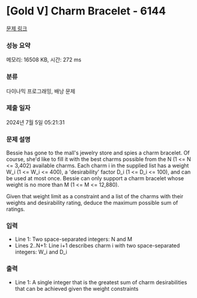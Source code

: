 # [Gold V] Charm Bracelet - 6144 

[문제 링크](https://www.acmicpc.net/problem/6144) 

### 성능 요약

메모리: 16508 KB, 시간: 272 ms

### 분류

다이나믹 프로그래밍, 배낭 문제

### 제출 일자

2024년 7월 5일 05:21:31

### 문제 설명

<p>Bessie has gone to the mall's jewelry store and spies a charm bracelet. Of course, she'd like to fill it with the best charms possible from the N (1 <= N <= 3,402) available charms. Each charm i in the supplied list has a weight W_i (1 <= W_i <= 400), a 'desirability' factor D_i (1 <= D_i <= 100), and can be used at most once.  Bessie can only support a charm bracelet whose weight is no more than M (1 <= M <= 12,880).</p>

<p>Given that weight limit as a constraint and a list of the charms with their weights and desirability rating, deduce the maximum possible sum of ratings.</p>

### 입력 

 <ul>
	<li>Line 1: Two space-separated integers: N and M</li>
	<li>Lines 2..N+1: Line i+1 describes charm i with two space-separated integers: W_i and D_i</li>
</ul>

<p> </p>

### 출력 

 <ul>
	<li>Line 1: A single integer that is the greatest sum of charm desirabilities that can be achieved given the weight constraints</li>
</ul>

<p> </p>

